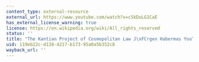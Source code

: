 ```yaml
---
content_type: external-resource
external_url: https://www.youtube.com/watch?v=cSkDuLG1CaE
has_external_license_warning: true
license: https://en.wikipedia.org/wiki/All_rights_reserved
status: ''
title: "The Kantian Project of Cosmopolitan Law J\xFCrgen Habermas YouTube"
uid: 119eb22c-d138-4217-b173-95a0a5b352c8
wayback_url: ''
---
```

